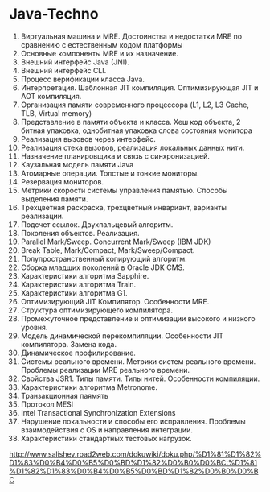 # Java-Techno

1. Виртуальная машина и MRE. Достоинства и недостатки MRE по сравнению с естественным кодом платформы
2. Основные компоненты MRE и их назначение.
3. Внешний интерфейс Java (JNI). 
4. Внешний интерфейс CLI.
5. Процесс верификации класса Java.
6. Интерпретация. Шаблонная JIT компиляция. Оптимизирующая JIT и AOT компиляция.
7. Организация памяти современного процессора (L1, L2, L3 Cache, TLB, Virtual memory)
8. Представление в памяти объекта и класса. Хеш код объекта, 2 битная упаковка, однобитная упаковка слова состояния монитора
9. Реализация вызовов через интерфейс.
10. Реализация стека вызовов, реализация локальных данных нити.
11. Назначение планировщика и связь с синхронизацией.
12. Каузальная модель памяти Java
13. Атомарные операции. Толстые и тонкие мониторы.
14. Резервация мониторов. 
15. Метрики скорости системы управления памятью. Способы выделения памяти. 
16. Трехцветная раскраска, трехцветный инвариант, варианты реализации.
17. Подсчет ссылок. Двухпальцевый алгоритм.
18. Поколения объектов. Реализация.
19. Parallel Mark/Sweep. Concurrent Mark/Sweep (IBM JDK)
20. Break Table, Mark/Compact, Mark/Sweep/Compact.
21. Полупространственный копирующий алгоритм.
22. Сборка младших поколений в Oracle JDK CMS.
23. Характеристики алгоритма Sapphire.
24. Характеристики алгоритма Train.
25. Характеристики алгоритма G1.
26. Оптимизирующий JIT Компилятор. Особенности MRE.
27. Структура оптимизирующего компилятора.
28. Промежуточное представление и оптимизации высокого и низкого уровня.
29. Модель динамической перекомпиляции. Особенности JIT компилятора. Замена кода.
30. Динамическое профилирование.
31. Системы реального времени. Метрики систем реального времени. Проблемы реализации MRE реального времени. 
32. Свойства JSR1. Типы памяти. Типы нитей. Особенности компиляции.
33. Характеристики алгоритма Metronome.
34. Транзакционная паямять
35. Протокол MESI
36. Intel Transactional Synchronization Extensions
37. Нарушение локальности и способы его исправления. Проблемы взаимодействия с OS и направления интеграции.
38. Характеристики стандартных тестовых нагрузок.

http://www.salishev.road2web.com/dokuwiki/doku.php/%D1%81%D1%82%D1%83%D0%B4%D0%B5%D0%BD%D1%82%D0%B0%D0%BC:%D1%81%D1%82%D1%83%D0%B4%D0%B5%D0%BD%D1%82%D0%B0%D0%BC
